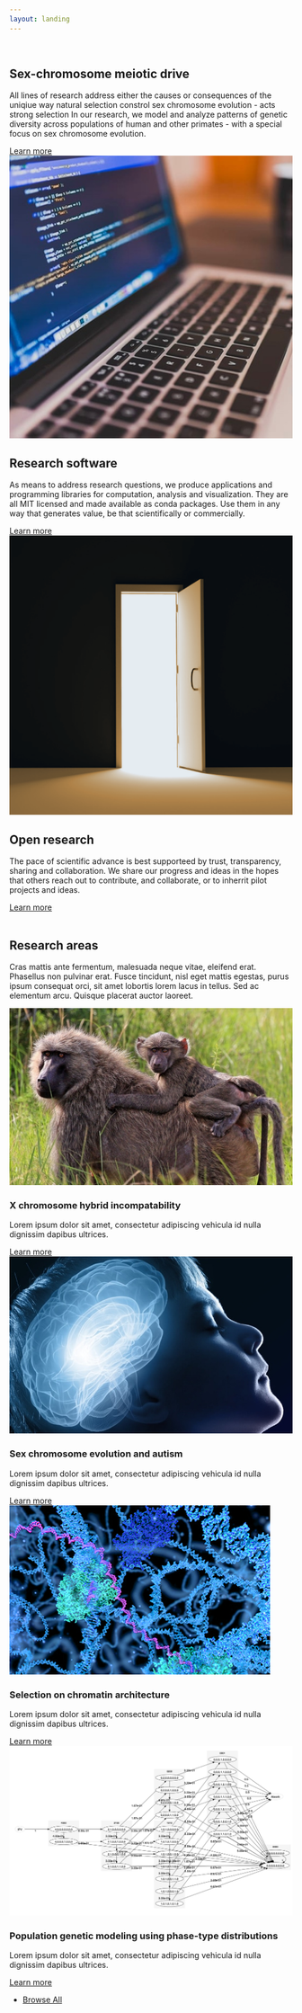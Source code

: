 ```yaml
---
layout: landing
---
```


<!-- One -->
<section id="one" class="wrapper spotlight style1">
	<div class="inner">
		<a href="#" class="image"><img src="images/xfiles_cover_small_square.png" alt="" /></a>
		<div class="content">
			<h2 class="major">Sex-chromosome meiotic drive</h2>
			<p>All lines of research address either the causes or consequences of the uniqiue way natural selection constrol sex chromosome evolution - acts strong selection In our research, we model and analyze patterns of genetic diversity across populations of human and other primates - with a special focus on sex chromosome evolution.</p>
			<a href="#four" class="special">Learn more</a>
		</div>
	</div>
</section>

<!-- Two -->
<section id="two" class="wrapper alt spotlight style2">
	<div class="inner">
		<a href="#" class="image"><img src="images/laptop_cropped.jpg" alt="" /></a>
		<div class="content">
			<h2 class="major">Research software</h2>
			<p>As means to address research questions, we produce applications and programming libraries for computation, analysis and visualization. They are all MIT licensed and made available as conda packages. Use them in any way that generates value, be that scientifically or commercially.</p>		
			<a href="#" class="special">Learn more</a>
		</div>
	</div>
</section>
 
<!-- Three -->
<section id="three" class="wrapper spotlight style3">
	<div class="inner">
		<a href="#" class="image"><img src="images/opendoor.png" alt="" /></a>
		<div class="content">
			<h2 class="major">Open research</h2>
			<p>The pace of scientific advance is best supporteed by trust, transparency, sharing and collaboration. We share our progress and ideas in the hopes that others reach out to contribute,  and collaborate, or to inherrit pilot projects and ideas.</p>
			<a href="#" class="special">Learn more</a>
		</div>
	</div>
	<!-- <div class="inner">
		<a href="#" class="image"><img src="images/kasper_portrait.png" alt="" /></a>
		<div class="content">
			<h2 class="major">Join our extended family</h2>
			<p>Please let us know if you would like to contribute to any or our research projects - or if you would like help raising funds to come joins us in Denmark.</p>
    		<a href="#" class="special">Learn more</a>
    	</div>
    </div> -->
</section>

<!-- Four -->
<section id="four" class="wrapper alt style1">
	<div class="inner">
		<br>
		<h2 class="major">Research areas</h2>
		<p>Cras mattis ante fermentum, malesuada neque vitae, eleifend erat. Phasellus non pulvinar erat. Fusce tincidunt, nisl eget mattis egestas, purus ipsum consequat orci, sit amet lobortis lorem lacus in tellus. Sed ac elementum arcu. Quisque placerat auctor laoreet.</p>
		<section class="features">
			<article>
				<a href="#" class="image"><img src="images/olive_baboon_cropped.png" alt="" /></a>
				<h3 class="major">X chromosome hybrid incompatability</h3>
				<p>Lorem ipsum dolor sit amet, consectetur adipiscing vehicula id nulla dignissim dapibus ultrices.</p>
				<a href="#" class="special">Learn more</a>
			</article>
			<article>
				<a href="#" class="image"><img src="images/asd_kid3.jpeg" alt="" /></a>
				<h3 class="major">Sex chromosome evolution and autism</h3>
				<p>Lorem ipsum dolor sit amet, consectetur adipiscing vehicula id nulla dignissim dapibus ultrices.</p>
				<a href="#" class="special">Learn more</a>
			</article>
			<article>
				<a href="#" class="image"><img src="images/chromatin.png" alt="" /></a>
				<h3 class="major">Selection on chromatin architecture</h3>
				<p>Lorem ipsum dolor sit amet, consectetur adipiscing vehicula id nulla dignissim dapibus ultrices.</p>
				<a href="#" class="special">Learn more</a>
			</article>
			<article>
				<a href="#" class="image"><img src="images/jointprob.png" alt="" /></a>
				<h3 class="major">Population genetic modeling using phase-type distributions</h3>
				<p>Lorem ipsum dolor sit amet, consectetur adipiscing vehicula id nulla dignissim dapibus ultrices.</p>
				<a href="#" class="special">Learn more</a>
			</article>
			<!-- <article>
				<a href="#" class="image"><img src="images/pic07.jpg" alt="" /></a>
				<h3 class="major">Sex chromosome meiotic drive</h3>
				<p>Lorem ipsum dolor sit amet, consectetur adipiscing vehicula id nulla dignissim dapibus ultrices.</p>
				<a href="#" class="special">Learn more</a>
			</article>
			<article>
				<a href="#" class="image"><img src="images/pic07.jpg" alt="" /></a>
				<h3 class="major">Recombination map evolution</h3>
				<p>Lorem ipsum dolor sit amet, consectetur adipiscing vehicula id nulla dignissim dapibus ultrices.</p>
				<a href="#" class="special">Learn more</a>
			</article> -->
		</section>
		<ul class="actions">
			<li><a href="#" class="button">Browse All</a></li>
		</ul>
	</div>
</section>
